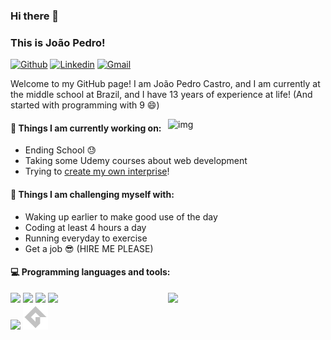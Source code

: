 ### Hi there 👋 
### This is João Pedro!

[![Github](https://img.shields.io/badge/-Github-000?style=flat&logo=Github&logoColor=white)](https://github.com/theortsac)
[![Linkedin](https://img.shields.io/badge/-LinkedIn-blue?style=flat&logo=Linkedin&logoColor=white)](https://www.linkedin.com/in/jo%C3%A3o-pedro-castro-24787520b/)
[![Gmail](https://img.shields.io/badge/-Gmail-c14438?style=flat&logo=Gmail&logoColor=white)](mailto:jpgcdc@gmail.com)

Welcome to my GitHub page! I am João Pedro Castro, and I am currently at the middle school at Brazil, and I have 13 years of experience at life! (And started with programming with 9 😄)

<img align="right" alt="img" src="https://raw.githubusercontent.com/laudep/code-gif-generator/master/docs/img/generating.gif" width="50%" height="auto" />


#### 🌱 Things I am currently working on: 
- Ending School 😓
- Taking some Udemy courses about web development
- Trying to [create my own interprise](https://tipz.stream)!

#### :muscle: Things I am challenging myself with:
- Waking up earlier to make good use of the day
- Coding at least 4 hours a day
- Running everyday to exercise
- Get a job 😎 (HIRE ME PLEASE)

#### :computer: Programming languages and tools: 
<p>
	<img width="50%" align="right" src="https://github-readme-stats.vercel.app/api?username=theortsac&show_icons=true&hide_border=true" />
	<code><img width="10%" src="https://www.vectorlogo.zone/logos/w3_html5/w3_html5-ar21.svg"></code>
	<code><img width="5%" src="https://upload.wikimedia.org/wikipedia/commons/d/d5/CSS3_logo_and_wordmark.svg"></code>
	<code><img width="7%" src="https://www.vectorlogo.zone/logos/javascript/javascript-vertical.svg"></code>
	<code><img width="7%" src="https://www.vectorlogo.zone/logos/python/python-icon.svg"></code>
	<br/>
	<code><img width="7%" src="https://www.vectorlogo.zone/logos/python/python-icon.svg"></code>
	<code><img width="8%" src="https://raw.githubusercontent.com/vscode-icons/vscode-icons/c7a9e3c69a2af799d9ba8693819794718e194956/icons/file_type_gamemaker2.svg">
</code>
</p>

